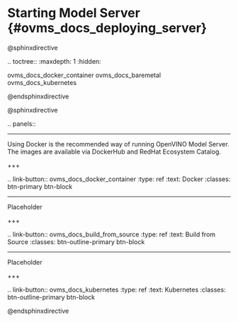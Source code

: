 # Starting Model Server {#ovms_docs_deploying_server}

@sphinxdirective

.. toctree::
   :maxdepth: 1
   :hidden:

   ovms_docs_docker_container
   ovms_docs_baremetal
   ovms_docs_kubernetes
   
@endsphinxdirective

@sphinxdirective

.. panels::

   ---
    
   Using Docker is the recommended way of running OpenVINO Model Server. The images are available via 
   DockerHub and RedHat Ecosystem Catalog.

   +++

   .. link-button:: ovms_docs_docker_container
      :type: ref
      :text: Docker
      :classes: btn-primary btn-block 

   ---

   Placeholder

   +++

   .. link-button:: ovms_docs_build_from_source
      :type: ref
      :text: Build from Source
      :classes: btn-outline-primary btn-block 

   ---

   Placeholder

   +++

   .. link-button:: ovms_docs_kubernetes
      :type: ref
      :text: Kubernetes
      :classes: btn-outline-primary btn-block 

@endsphinxdirective
